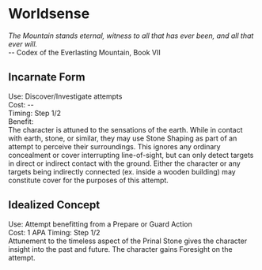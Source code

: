 # Worldsense

*The Mountain stands eternal, witness to all that has ever been, and all that ever will.*  
-- Codex of the Everlasting Mountain, Book VII

## Incarnate Form
Use: Discover/Investigate attempts  
Cost: --  
Timing: Step 1/2  
Benefit:  
The character is attuned to the sensations of the earth. While in contact with earth, stone, or similar, they may use Stone Shaping as part of an attempt to perceive their surroundings. This ignores any ordinary concealment or cover interrupting line-of-sight, but can only detect targets in direct or indirect contact with the ground. Either the character or any targets being indirectly connected (ex. inside a wooden building) may constitute cover for the purposes of this attempt.

## Idealized Concept
Use: Attempt benefitting from a Prepare or Guard Action  
Cost: 1 APA
Timing: Step 1/2  
Attunement to the timeless aspect of the Prinal Stone gives the character insight into the past and future. The character gains Foresight on the attempt.
